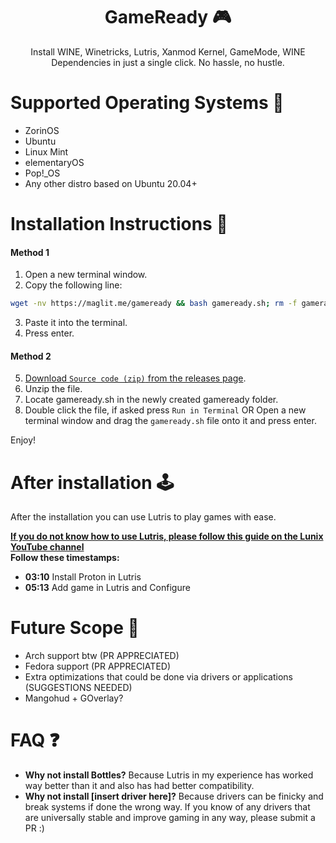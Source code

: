 <div align="center">

# GameReady 🎮

Install WINE, Winetricks, Lutris, Xanmod Kernel, GameMode, WINE Dependencies in just a single click. No hassle, no hustle.
</div>

# Supported Operating Systems 🚦

- ZorinOS
- Ubuntu
- Linux Mint
- elementaryOS
- Pop!\_OS
- Any other distro based on Ubuntu 20.04+

# Installation Instructions 🚀

#### Method 1

1. Open a new terminal window.
2. Copy the following line:

```bash
wget -nv https://maglit.me/gameready && bash gameready.sh; rm -f gamerady.sh
```

3. Paste it into the terminal.
4. Press enter.

#### Method 2

5. [Download `Source code (zip)` from the releases page](https://github.com/NayamAmarshe/gameready/releases/latest).
6. Unzip the file.
7. Locate gameready.sh in the newly created gameready folder.
8. Double click the file, if asked press `Run in Terminal` OR Open a new terminal window and drag the `gameready.sh` file onto it and press enter.

Enjoy!

# After installation 🕹

After the installation you can use Lutris to play games with ease.

[**If you do not know how to use Lutris, please follow this guide on the Lunix YouTube channel**](https://www.youtube.com/watch?v=RwnDtMfhmWk)  
**Follow these timestamps:**

- **03:10** Install Proton in Lutris
- **05:13** Add game in Lutris and Configure

# Future Scope 🤫

- Arch support btw (PR APPRECIATED)
- Fedora support (PR APPRECIATED)
- Extra optimizations that could be done via drivers or applications (SUGGESTIONS NEEDED)
- Mangohud + GOverlay?

# FAQ ❓

- **Why not install Bottles?** Because Lutris in my experience has worked way better than it and also has had better compatibility.
- **Why not install [insert driver here]?** Because drivers can be finicky and break systems if done the wrong way. If you know of any drivers that are universally stable and improve gaming in any way, please submit a PR :)

